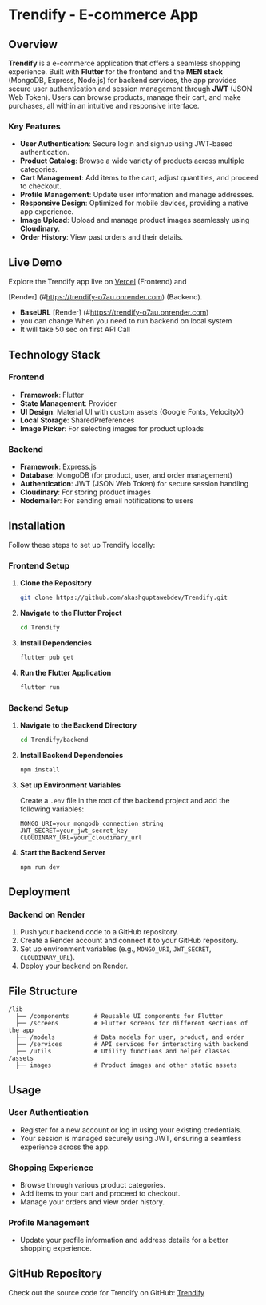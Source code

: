 # Trendify - E-commerce  App

## Overview

**Trendify** is a  e-commerce application that offers a seamless shopping experience. Built with **Flutter** for the frontend and the **MEN stack** (MongoDB, Express, Node.js) for backend services, the app provides secure user authentication and session management through **JWT** (JSON Web Token). Users can browse products, manage their cart, and make purchases, all within an intuitive and responsive interface.

### Key Features

- **User Authentication**: Secure login and signup using JWT-based authentication.
- **Product Catalog**: Browse a wide variety of products across multiple categories.
- **Cart Management**: Add items to the cart, adjust quantities, and proceed to checkout.
- **Profile Management**: Update user information and manage addresses.
- **Responsive Design**: Optimized for mobile devices, providing a native app experience.
- **Image Upload**: Upload and manage product images seamlessly using **Cloudinary**.
- **Order History**: View past orders and their details.

## Live Demo

Explore the Trendify app live on [Vercel](#) (Frontend) and

 [Render] (#https://trendify-o7au.onrender.com) (Backend).

 - **BaseURL** 
 [Render] (#https://trendify-o7au.onrender.com)
  - you can change When you need to run backend on local system 
  - It will take 50 sec on first API Call 

## Technology Stack

### Frontend
- **Framework**: Flutter
- **State Management**: Provider
- **UI Design**: Material UI with custom assets (Google Fonts, VelocityX)
- **Local Storage**: SharedPreferences
- **Image Picker**: For selecting images for product uploads

### Backend
- **Framework**: Express.js
- **Database**: MongoDB (for product, user, and order management)
- **Authentication**: JWT (JSON Web Token) for secure session handling
- **Cloudinary**: For storing product images
- **Nodemailer**: For sending email notifications to users

## Installation

Follow these steps to set up Trendify locally:

### Frontend Setup

1. **Clone the Repository**

   ```bash
   git clone https://github.com/akashguptawebdev/Trendify.git
   ```

2. **Navigate to the Flutter Project**

   ```bash
   cd Trendify
   ```

3. **Install Dependencies**

   ```bash
   flutter pub get
   ```

4. **Run the Flutter Application**

   ```bash
   flutter run
   ```

### Backend Setup

1. **Navigate to the Backend Directory**

   ```bash
   cd Trendify/backend
   ```

2. **Install Backend Dependencies**

   ```bash
   npm install
   ```

3. **Set up Environment Variables**

   Create a `.env` file in the root of the backend project and add the following variables:

   ```
   MONGO_URI=your_mongodb_connection_string
   JWT_SECRET=your_jwt_secret_key
   CLOUDINARY_URL=your_cloudinary_url
   ```

4. **Start the Backend Server**

   ```bash
   npm run dev
   ```

## Deployment

### Backend on Render

1. Push your backend code to a GitHub repository.
2. Create a Render account and connect it to your GitHub repository.
3. Set up environment variables (e.g., `MONGO_URI`, `JWT_SECRET`, `CLOUDINARY_URL`).
4. Deploy your backend on Render.


## File Structure

```
/lib
  ├── /components       # Reusable UI components for Flutter
  ├── /screens          # Flutter screens for different sections of the app
  ├── /models           # Data models for user, product, and order
  ├── /services         # API services for interacting with backend
  ├── /utils            # Utility functions and helper classes
/assets
  ├── images            # Product images and other static assets
```

## Usage

### User Authentication

- Register for a new account or log in using your existing credentials.
- Your session is managed securely using JWT, ensuring a seamless experience across the app.

### Shopping Experience

- Browse through various product categories.
- Add items to your cart and proceed to checkout.
- Manage your orders and view order history.

### Profile Management

- Update your profile information and address details for a better shopping experience.

## GitHub Repository

Check out the source code for Trendify on GitHub: [Trendify](https://github.com/akashguptawebdev/Trendify)
